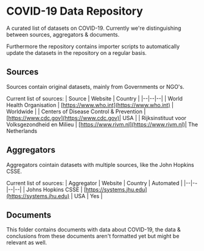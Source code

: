 # COVID-19 Data Repository

A curated list of datasets on COVID-19. Currently we're distinguishing between sources, aggregators & documents.

Furthermore the repository contains importer scripts to automatically update the datasets in the repository on a regular basis.

## Sources

Sources contain original datasets, mainly from Governments or NGO's.

Current list of sources:
| Source | Website | Country |
|--|--|--|
| World Health Organisation | [https://www.who.int](https://www.who.int) | Worldwide |
| Centers of Disease Control & Prevention | [https://www.cdc.gov](https://www.cdc.gov)| USA |
| Rijksinstituut voor Volksgezondheid en Milieu | [https://www.rivm.nl](https://www.rivm.nl)| The Netherlands

## Aggregators

Aggregators cointain datasets with multiple sources, like the John Hopkins CSSE.

Current list of sources:
| Aggregator | Website | Country | Automated |
|--|--|--|--|
| Johns Hopkins CSSE | [https://systems.jhu.edu](https://systems.jhu.edu) | USA | Yes |

## Documents

This folder contains documents with data about COVID-19, the data & conclusions from these documents aren't formatted yet but might be relevant as well.
